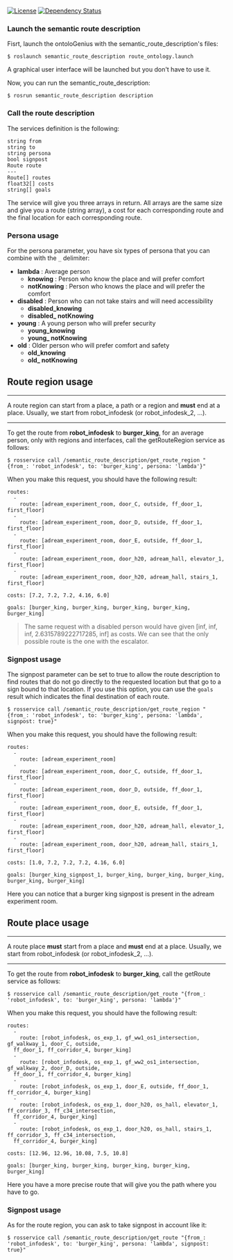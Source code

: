  [![License][License-Image]][License-Url]
 [![Dependency Status][Dependency-Image]][Dependency-Url]


### Launch the semantic route description

Fisrt, launch the ontoloGenius with the semantic_route_description's files:
```
$ roslaunch semantic_route_description route_ontology.launch
```
A graphical user interface will be launched but you don't have to use it.

Now, you can run the semantic_route_description:
```
$ rosrun semantic_route_description description
```

### Call the route description

The services definition is the following:
```
string from
string to
string persona
bool signpost
Route route
---
Route[] routes
float32[] costs
string[] goals
```

The service will give you three arrays in return. All arrays are the same size and give you a route (string array), a cost for each corresponding route and the final location for each corresponding route.

### Persona usage

For the persona parameter, you have six types of persona that you can combine with the `_` delimiter:
 - **lambda** : Average person
    - **knowing** : Person who know the place and will prefer comfort
    - **notKnowing** : Person who knows the place and will prefer the comfort
 - **disabled** : Person who can not take stairs and will need accessibility
    - **disabled_knowing**
    - **disabled_ notKnowing**
 - **young** : A young person who will prefer security
    - **young_knowing**
    - **young_ notKnowing**
 - **old** : Older person who will prefer comfort and safety
    - **old_knowing**
    - **old_ notKnowing**

## Route region usage

---
A route region can start from a place, a path or a region and **must** end at a place.
Usually, we start from robot_infodesk (or robot_infodesk_2, ...).

---

To get the route from **robot_infodesk** to **burger_king**, for an average person, only with regions and interfaces, call the getRouteRegion service as follows:
```
$ rosservice call /semantic_route_description/get_route_region "{from_: 'robot_infodesk', to: 'burger_king', persona: 'lambda'}"
```

When you make this request, you should have the following result:
```
routes:
  -
    route: [adream_experiment_room, door_C, outside, ff_door_1, first_floor]
  -
    route: [adream_experiment_room, door_D, outside, ff_door_1, first_floor]
  -
    route: [adream_experiment_room, door_E, outside, ff_door_1, first_floor]
  -
    route: [adream_experiment_room, door_h20, adream_hall, elevator_1, first_floor]
  -
    route: [adream_experiment_room, door_h20, adream_hall, stairs_1, first_floor]

costs: [7.2, 7.2, 7.2, 4.16, 6.0]

goals: [burger_king, burger_king, burger_king, burger_king, burger_king]
```

> The same request with a disabled person would have given [inf, inf, inf, 2.6315789222717285, inf] as costs. We can see that the only possible route is the one with the escalator.

### Signpost usage

The signpost parameter can be set to true to allow the route description to find routes that do not go directly to the requested location but that go to a sign bound to that location.
If you use this option, you can use the `goals` result which indicates the final destination of each route.

```
$ rosservice call /semantic_route_description/get_route_region "{from_: 'robot_infodesk', to: 'burger_king', persona: 'lambda', signpost: true}"
```

When you make this request, you should have the following result:
```
routes:
  -
    route: [adream_experiment_room]
  -
    route: [adream_experiment_room, door_C, outside, ff_door_1, first_floor]
  -
    route: [adream_experiment_room, door_D, outside, ff_door_1, first_floor]
  -
    route: [adream_experiment_room, door_E, outside, ff_door_1, first_floor]
  -
    route: [adream_experiment_room, door_h20, adream_hall, elevator_1, first_floor]
  -
    route: [adream_experiment_room, door_h20, adream_hall, stairs_1, first_floor]

costs: [1.0, 7.2, 7.2, 7.2, 4.16, 6.0]

goals: [burger_king_signpost_1, burger_king, burger_king, burger_king, burger_king, burger_king]
```

Here you can notice that a burger king signpost is present in the adream experiment room.

## Route place usage

---
A route place **must** start from a place and **must** end at a place.
Usually, we start from robot_infodesk (or robot_infodesk_2, ...).

---

To get the route from **robot_infodesk** to **burger_king**, call the getRoute service as follows:
```
$ rosservice call /semantic_route_description/get_route "{from_: 'robot_infodesk', to: 'burger_king', persona: 'lambda'}"
```

When you make this request, you should have the following result:
```
routes:
  -
    route: [robot_infodesk, os_exp_1, gf_ww1_os1_intersection, gf_walkway_1, door_C, outside,
  ff_door_1, ff_corridor_4, burger_king]
  -
    route: [robot_infodesk, os_exp_1, gf_ww2_os1_intersection, gf_walkway_2, door_D, outside,
  ff_door_1, ff_corridor_4, burger_king]
  -
    route: [robot_infodesk, os_exp_1, door_E, outside, ff_door_1, ff_corridor_4, burger_king]
  -
    route: [robot_infodesk, os_exp_1, door_h20, os_hall, elevator_1, ff_corridor_3, ff_c34_intersection,
  ff_corridor_4, burger_king]
  -
    route: [robot_infodesk, os_exp_1, door_h20, os_hall, stairs_1, ff_corridor_3, ff_c34_intersection,
  ff_corridor_4, burger_king]

costs: [12.96, 12.96, 10.08, 7.5, 10.8]

goals: [burger_king, burger_king, burger_king, burger_king, burger_king]
```
Here you have a more precise route that will give you the path where you have to go.

### Signpost usage

As for the route region, you can ask to take signpost in account like it:
```
$ rosservice call /semantic_route_description/get_route "{from_: 'robot_infodesk', to: 'burger_king', persona: 'lambda', signpost: true}"
```

[License-Url]: https://opensource.org/licenses/Apache-2.0
[License-Image]: https://img.shields.io/badge/License-Apache%202.0-blue.svg
[Dependency-Image]: https://img.shields.io/badge/dependencies-ontoloGenius-1eb0fc.svg
[Dependency-Url]: https://github.com/sarthou/ontologenius
